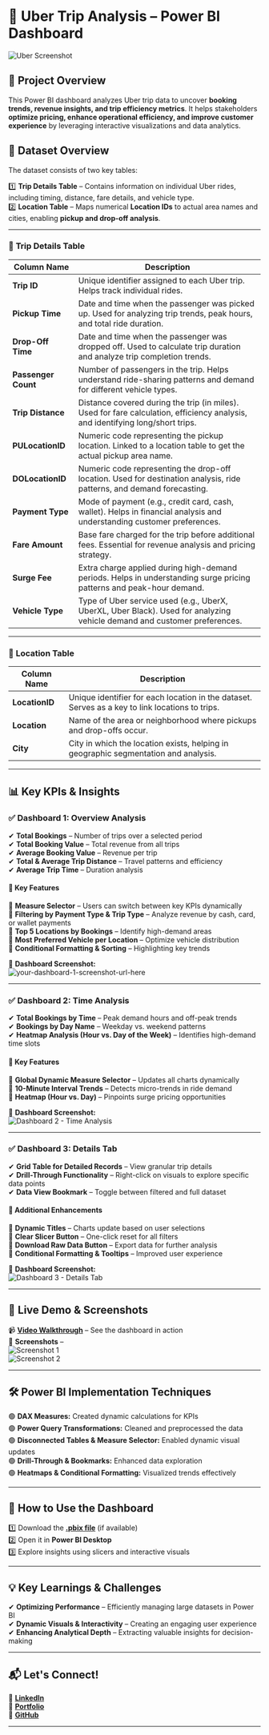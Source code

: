 # 🚖 Uber Trip Analysis – Power BI Dashboard  

![Uber Screenshot](https://github.com/jay-parab/Uber_Trip_Analysis/blob/main/Uber%20Trip%20Analysis%20Dashboard%20Screenshot.png?raw=true)

## 📌 Project Overview  
This Power BI dashboard analyzes Uber trip data to uncover **booking trends, revenue insights, and trip efficiency metrics**. It helps stakeholders **optimize pricing, enhance operational efficiency, and improve customer experience** by leveraging interactive visualizations and data analytics.  

## 📂 Dataset Overview  
The dataset consists of two key tables:  

1️⃣ **Trip Details Table** – Contains information on individual Uber rides, including timing, distance, fare details, and vehicle type.  
2️⃣ **Location Table** – Maps numerical **Location IDs** to actual area names and cities, enabling **pickup and drop-off analysis**.  

---

### 📄 **Trip Details Table**  
| Column Name        | Description  |
|--------------------|-------------|
| **Trip ID**       | Unique identifier assigned to each Uber trip. Helps track individual rides.  |
| **Pickup Time**   | Date and time when the passenger was picked up. Used for analyzing trip trends, peak hours, and total ride duration.  |
| **Drop-Off Time** | Date and time when the passenger was dropped off. Used to calculate trip duration and analyze trip completion trends.  |
| **Passenger Count** | Number of passengers in the trip. Helps understand ride-sharing patterns and demand for different vehicle types.  |
| **Trip Distance** | Distance covered during the trip (in miles). Used for fare calculation, efficiency analysis, and identifying long/short trips.  |
| **PULocationID** | Numeric code representing the pickup location. Linked to a location table to get the actual pickup area name.  |
| **DOLocationID** | Numeric code representing the drop-off location. Used for destination analysis, ride patterns, and demand forecasting.  |
| **Payment Type** | Mode of payment (e.g., credit card, cash, wallet). Helps in financial analysis and understanding customer preferences.  |
| **Fare Amount** | Base fare charged for the trip before additional fees. Essential for revenue analysis and pricing strategy.  |
| **Surge Fee** | Extra charge applied during high-demand periods. Helps in understanding surge pricing patterns and peak-hour demand.  |
| **Vehicle Type** | Type of Uber service used (e.g., UberX, UberXL, Uber Black). Used for analyzing vehicle demand and customer preferences.  |

---

### 📄 **Location Table**  
| Column Name  | Description  |
|-------------|-------------|
| **LocationID** | Unique identifier for each location in the dataset. Serves as a key to link locations to trips.  |
| **Location** | Name of the area or neighborhood where pickups and drop-offs occur.  |
| **City** | City in which the location exists, helping in geographic segmentation and analysis.  |

---
## 📊 Key KPIs & Insights  

### ✅ Dashboard 1: Overview Analysis  
✔ **Total Bookings** – Number of trips over a selected period  
✔ **Total Booking Value** – Total revenue from all trips  
✔ **Average Booking Value** – Revenue per trip  
✔ **Total & Average Trip Distance** – Travel patterns and efficiency  
✔ **Average Trip Time** – Duration analysis  

#### 🔹 Key Features  
🔸 **Measure Selector** – Users can switch between key KPIs dynamically  
🔸 **Filtering by Payment Type & Trip Type** – Analyze revenue by cash, card, or wallet payments  
🔸 **Top 5 Locations by Bookings** – Identify high-demand areas  
🔸 **Most Preferred Vehicle per Location** – Optimize vehicle distribution  
🔸 **Conditional Formatting & Sorting** – Highlighting key trends  

📸 **Dashboard Screenshot:**  
![your-dashboard-1-screenshot-url-here](https://github.com/jay-parab/Uber_Trip_Analysis/blob/main/Uber%20Trip%20Analysis%20Dashboard%20Screenshot.png?raw=true)

---

### ✅ Dashboard 2: Time Analysis  
✔ **Total Bookings by Time** – Peak demand hours and off-peak trends  
✔ **Bookings by Day Name** – Weekday vs. weekend patterns  
✔ **Heatmap Analysis (Hour vs. Day of the Week)** – Identifies high-demand time slots  

#### 🔹 Key Features  
🔸 **Global Dynamic Measure Selector** – Updates all charts dynamically  
🔸 **10-Minute Interval Trends** – Detects micro-trends in ride demand  
🔸 **Heatmap (Hour vs. Day)** – Pinpoints surge pricing opportunities  

📸 **Dashboard Screenshot:**  
![Dashboard 2 - Time Analysis](https://github.com/jay-parab/Uber_Trip_Analysis/blob/main/Uber%20Trip%20Analysis%20Dashboard%202%20Screenshot.png?raw=true)

---

### ✅ Dashboard 3: Details Tab  
✔ **Grid Table for Detailed Records** – View granular trip details  
✔ **Drill-Through Functionality** – Right-click on visuals to explore specific data points  
✔ **Data View Bookmark** – Toggle between filtered and full dataset  

#### 🔹 Additional Enhancements  
🔹 **Dynamic Titles** – Charts update based on user selections  
🔹 **Clear Slicer Button** – One-click reset for all filters  
🔹 **Download Raw Data Button** – Export data for further analysis  
🔹 **Conditional Formatting & Tooltips** – Improved user experience  

📸 **Dashboard Screenshot:**  
![Dashboard 3 - Details Tab](your-dashboard-1-screenshot-url-here)  

---

## 🎥 Live Demo & Screenshots  
📹 **[Video Walkthrough](your-video-link-here)** – See the dashboard in action  
📸 **Screenshots** –  
![Screenshot 1](your-image-url-here)  
![Screenshot 2](your-image-url-here)  

---

## 🛠 Power BI Implementation Techniques  
🟢 **DAX Measures:** Created dynamic calculations for KPIs  
🟢 **Power Query Transformations:** Cleaned and preprocessed the data  
🟢 **Disconnected Tables & Measure Selector:** Enabled dynamic visual updates  
🟢 **Drill-Through & Bookmarks:** Enhanced data exploration  
🟢 **Heatmaps & Conditional Formatting:** Visualized trends effectively  

---

## 🚀 How to Use the Dashboard  
1️⃣ Download the **[.pbix file](your-file-link-here)** (if available)  
2️⃣ Open it in **Power BI Desktop**  
3️⃣ Explore insights using slicers and interactive visuals  

---

## 💡 Key Learnings & Challenges  
✔ **Optimizing Performance** – Efficiently managing large datasets in Power BI  
✔ **Dynamic Visuals & Interactivity** – Creating an engaging user experience  
✔ **Enhancing Analytical Depth** – Extracting valuable insights for decision-making  

---

## 📬 Let's Connect!  
🔗 **[LinkedIn](your-linkedin-link)**  
🔗 **[Portfolio](your-portfolio-link)**  
🔗 **[GitHub](your-github-profile)**  

---

